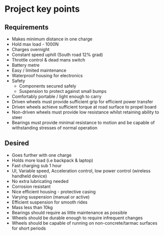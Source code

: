 # Project key points
## Requirements
- Makes minimum distance in one charge
- Hold max load - 1000N
- Charges overnight
- Constant speed uphill (South road 12% grad)
- Throttle control & dead mans switch
- Battery metre
- Easy / limited maintenance
- Waterproof housing for electronics
- Safety
  - Components secured safely
  - Suspension to protect against small bumps
- Comfortably portable / light enough to carry
- Driven wheels must provide sufficient grip for efficient power transfer
- Driven wheels achieve sufficient torque at road surface to propel board
- Non-driven wheels must provide low resistance whilst retaining ability to steer
- Bearings must provide minimal resistance to motion and be capable of withstanding stresses of normal operation

## Desired
- Goes further with one charge
- Holds more load (i.e backpack & laptop)
- Fast charging sub 1 hour
- UI, Variable speed, Acceleration control, low power control (wireless handheld device) 
- No extra lubricating needed
- Corrosion resistant
- Nice efficient housing - protective casing
- Varying suspension (manual or active)
- Efficient suspension for smooth rides
- Mass less than 10kg
- Bearings should require as little maintenance as possible
- Wheels should be durable enough to require infrequent changes
- Wheels should be capable of running on non-concrete/tarmac surfaces for short periods
